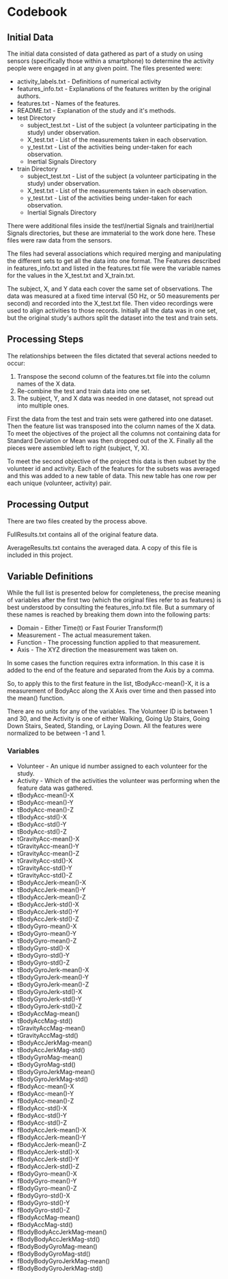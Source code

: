 # Codebook

## Initial Data

The initial data consisted of data gathered as part of a study on using sensors (specifically those within a smartphone) to determine the activity people were engaged in at any given point.  The files presented were: 

- activity_labels.txt - Definitions of numerical activity 
- features_info.txt - Explanations of the features written by the original authors.
- features.txt - Names of the features.
- README.txt - Explanation of the study and it's methods.
- test Directory
  * subject_test.txt - List of the subject (a volunteer participating in the study) under observation.
  * X_test.txt - List of the measurements taken in each observation.
  * y_test.txt - List of the activities being under-taken for each observation.
  * Inertial Signals Directory
- train Directory
  * subject_test.txt - List of the subject (a volunteer participating in the study) under observation.
  * X_test.txt - List of the measurements taken in each observation.
  * y_test.txt - List of the activities being under-taken for each observation.
  * Inertial Signals Directory

There were additional files inside the test\Inertial Signals and train\Inertial Signals directories, but these are immaterial to the work done here.  These files were raw data from the sensors.

The files had several associations which required merging and manipulating the different sets to get all the data into one format.
The Features described in features_info.txt and listed in the features.txt file were the variable names for the values in the X_test.txt and X_train.txt.

The subject, X, and Y data each cover the same set of observations.  The data was measured at a fixed time interval (50 Hz, or 50 measurements per second) and recorded into the X_test.txt file.  Then video recordings were used to align activities to those records.  Initially all the data was in one set, but the original study's authors split the dataset into the test and train sets.

## Processing Steps

The relationships between the files dictated that several actions needed to occur:

1. Transpose the second column of the features.txt file into the column names of the X data.
2. Re-combine the test and train data into one set.
3. The subject, Y, and X data was needed in one dataset, not spread out into multiple ones.

First the data from the test and train sets were gathered into one dataset.  Then the feature list was transposed into the column names of the X data.  To meet the objectives of the project all the columns not containing data for Standard Deviation or Mean was then dropped out of the X.  Finally all the pieces were assembled left to right (subject, Y, X).

To meet the second objective of the project this data is then subset by the volunteer id and activity.  Each of the features for the subsets was averaged and this was added to a new table of data.  This new table has one row per each unique (volunteer, activity) pair.

## Processing Output

There are two files created by the process above.

FullResults.txt contains all of the original feature data.

AverageResults.txt contains the averaged data.  A copy of this file is included in this project.

## Variable Definitions

While the full list is presented below for completeness, the precise meaning of variables after the first two (which the original files refer to as features) is best understood by consulting the features_info.txt file.  But a summary of these names is reached by breaking them down into the following parts:

* Domain - Either Time(t) or Fast Fourier Transform(f)
* Measurement - The actual measurement taken.
* Function - The processing function applied to that measurement.
* Axis - The XYZ direction the measurement was taken on.

In some cases the function requires extra information.  In this case it is added to the end of the feature and separated from the Axis by a comma. 

So, to apply this to the first feature in the list, tBodyAcc-mean()-X, it is a measurement of BodyAcc along the X Axis over time and then passed into the mean() function.

There are no units for any of the variables.  The Volunteer ID is between 1 and 30, and the Activity is one of either Walking, Going Up Stairs, Going Down Stairs, Seated, Standing, or Laying Down.  All the features were normalized to be between -1 and 1.

### Variables
- Volunteer - An unique id number assigned to each volunteer for the study.
- Activity - Which of the activities the volunteer was performing when the feature data was gathered.
- tBodyAcc-mean()-X    
- tBodyAcc-mean()-Y           
- tBodyAcc-mean()-Z           
- tBodyAcc-std()-X           
- tBodyAcc-std()-Y            
- tBodyAcc-std()-Z           
- tGravityAcc-mean()-X       
- tGravityAcc-mean()-Y     
- tGravityAcc-mean()-Z      
- tGravityAcc-std()-X       
- tGravityAcc-std()-Y       
- tGravityAcc-std()-Z       
- tBodyAccJerk-mean()-X      
- tBodyAccJerk-mean()-Y    
- tBodyAccJerk-mean()-Z     
- tBodyAccJerk-std()-X     
- tBodyAccJerk-std()-Y      
- tBodyAccJerk-std()-Z      
- tBodyGyro-mean()-X        
- tBodyGyro-mean()-Y        
- tBodyGyro-mean()-Z        
- tBodyGyro-std()-X        
- tBodyGyro-std()-Y          
- tBodyGyro-std()-Z         
- tBodyGyroJerk-mean()-X  
- tBodyGyroJerk-mean()-Y    
- tBodyGyroJerk-mean()-Z   
- tBodyGyroJerk-std()-X     
- tBodyGyroJerk-std()-Y     
- tBodyGyroJerk-std()-Z     
- tBodyAccMag-mean()        
- tBodyAccMag-std()         
- tGravityAccMag-mean()     
- tGravityAccMag-std()     
- tBodyAccJerkMag-mean()    
- tBodyAccJerkMag-std()     
- tBodyGyroMag-mean()   
- tBodyGyroMag-std()   
- tBodyGyroJerkMag-mean()  
- tBodyGyroJerkMag-std()   
- fBodyAcc-mean()-X        
- fBodyAcc-mean()-Y        
- fBodyAcc-mean()-Z         
- fBodyAcc-std()-X         
- fBodyAcc-std()-Y         
- fBodyAcc-std()-Z          
- fBodyAccJerk-mean()-X    
- fBodyAccJerk-mean()-Y    
- fBodyAccJerk-mean()-Z     
- fBodyAccJerk-std()-X      
- fBodyAccJerk-std()-Y      
- fBodyAccJerk-std()-Z      
- fBodyGyro-mean()-X        
- fBodyGyro-mean()-Y         
- fBodyGyro-mean()-Z        
- fBodyGyro-std()-X        
- fBodyGyro-std()-Y        
- fBodyGyro-std()-Z         
- fBodyAccMag-mean()        
- fBodyAccMag-std()         
- fBodyBodyAccJerkMag-mean()
- fBodyBodyAccJerkMag-std() 
- fBodyBodyGyroMag-mean()   
- fBodyBodyGyroMag-std()    
- fBodyBodyGyroJerkMag-mean()
- fBodyBodyGyroJerkMag-std()
